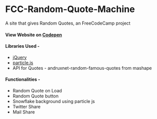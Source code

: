 # FCC-Random-Quote-Machine
A site that gives Random Quotes, an FreeCodeCamp project

#### View Website on [Codepen](https://codepen.io/deepaksood619/full/KZNmBm/)

#### Libraries Used -
* [jQuery](https://jquery.com/)
* [particle.js](http://vincentgarreau.com/particles.js/)
* API for Quotes - andruxnet-random-famous-quotes from mashape

#### Functionalities -
* Random Quote on Load
* Random Quote button
* Snowflake background using particle js
* Twitter Share
* Mail Share
